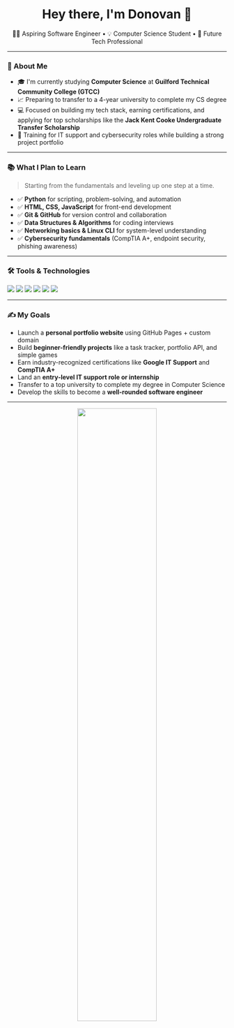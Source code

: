 <h1 align="center">Hey there, I'm Donovan 👋</h1>

<p align="center">
  🧑‍💻 Aspiring Software Engineer • 💡 Computer Science Student • 🚀 Future Tech Professional
</p>

---

### 🔭 About Me
- 🎓 I'm currently studying **Computer Science** at **Guilford Technical Community College (GTCC)**
- 📈 Preparing to transfer to a 4-year university to complete my CS degree
- 💻 Focused on building my tech stack, earning certifications, and applying for top scholarships like the **Jack Kent Cooke Undergraduate Transfer Scholarship**
- 🌱 Training for IT support and cybersecurity roles while building a strong project portfolio

---

### 📚 What I Plan to Learn
> Starting from the fundamentals and leveling up one step at a time.

- ✅ **Python** for scripting, problem-solving, and automation  
- ✅ **HTML, CSS, JavaScript** for front-end development  
- ✅ **Git & GitHub** for version control and collaboration  
- ✅ **Data Structures & Algorithms** for coding interviews  
- ✅ **Networking basics & Linux CLI** for system-level understanding  
- ✅ **Cybersecurity fundamentals** (CompTIA A+, endpoint security, phishing awareness)

---

### 🛠️ Tools & Technologies
<img src="https://img.shields.io/badge/OS-Windows-blue?style=flat-square" />
<img src="https://img.shields.io/badge/Editor-VS%20Code-blue?style=flat-square" />
<img src="https://img.shields.io/badge/Version%20Control-Git%20%26%20GitHub-black?style=flat-square" />
<img src="https://img.shields.io/badge/Design-Photoshop-red?style=flat-square" />
<img src="https://img.shields.io/badge/CAD-AutoCAD%20%26%20Revit-orange?style=flat-square" />
<img src="https://img.shields.io/badge/Productivity-Microsoft%20Office-green?style=flat-square" />

---

### ✍️ My Goals
- Launch a **personal portfolio website** using GitHub Pages + custom domain  
- Build **beginner-friendly projects** like a task tracker, portfolio API, and simple games  
- Earn industry-recognized certifications like **Google IT Support** and **CompTIA A+**  
- Land an **entry-level IT support role or internship**  
- Transfer to a top university to complete my degree in Computer Science  
- Develop the skills to become a **well-rounded software engineer**

---

<p align="center">
  <img src="https://github-readme-stats.vercel.app/api?username=dlcark-cs&show_icons=true&theme=radical" width="60%" />
</p>

